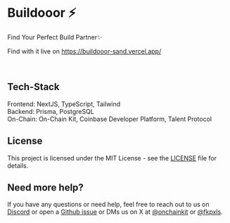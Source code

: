 # Buildooor ⚡️

Find Your Perfect Build Partner✨

Find with it live on https://buildooor-sand.vercel.app/

<br />

## Tech-Stack
Frontend: NextJS, TypeScript, Tailwind <br />
Backend: Prisma, PostgreSQL <br />
On-Chain: On-Chain Kit, Coinbase Developer Platform, Talent Protocol <br />

## License

This project is licensed under the MIT License - see the [LICENSE](LICENSE) file for details.

## Need more help?

If you have any questions or need help, feel free to reach out to us on [Discord](https://discord.gg/8gW3h6w5) 
or open a [Github issue](https://github.com/coinbase/onchainkit/issues) or DMs us 
on X at [@onchainkit](https://x.com/onchainkit) or [@fkpxls](https://x.com/fkpxls).
